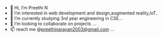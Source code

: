 - 👋 Hi, I’m Preethi N
- 👀 I’m interested in web development and design,augmented reality,IoT.
- 🌱 I’m currently studying 3rd year engineering in CSE...
- 💞️ I’m looking to collaborate on projects ...
- 📫 reach me  @preethinarayan2003@gmail.com ...

